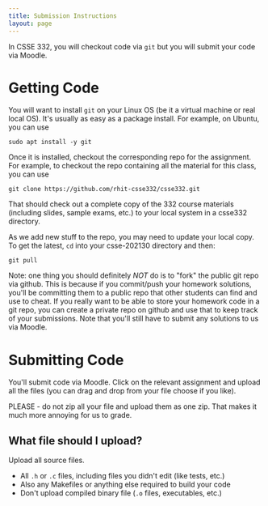 ```yaml
---
title: Submission Instructions
layout: page
---
```


In CSSE 332, you will checkout code via `git` but you will submit your code via Moodle.

# Getting Code

You will want to install `git` on your Linux OS (be it a virtual machine or real local OS). It's
usually as easy as a package install. For example, on Ubuntu, you can use
```shell
sudo apt install -y git
```

Once it is installed, checkout the corresponding repo for the assignment. For example, to checkout
the repo containing all the material for this class, you can use
```shell
git clone https://github.com/rhit-csse332/csse332.git
```
That should check out a complete copy of the 332 course materials (including slides, sample exams,
etc.) to your local system in a csse332 directory.

As we add new stuff to the repo, you may need to update your local copy. To get the latest, `cd`
into your csse-202130 directory and then:
```shell
git pull
```

Note: one thing you should definitely *NOT* do is to "fork" the public git repo via github. This is
because if you commit/push your homework solutions, you'll be committing them to a public repo that
other students can find and use to cheat. If you really want to be able to store your homework code
in a git repo, you can create a private repo on github and use that to keep track of your
submissions. Note that you'll still have to submit any solutions to us via Moodle.

# Submitting Code
You'll submit code via Moodle. Click on the relevant assignment and upload all the files (you can
drag and drop from your file choose if you like).

PLEASE - do not zip all your file and upload them as one zip. That makes it much more annoying for
us to grade. 

## What file should I upload?

Upload all source files. 
* All `.h` or `.c` files, including files you didn't edit (like tests, etc.)
* Also any Makefiles or anything else required to build your code
* Don't upload compiled binary file (`.o` files, executables, etc.)
